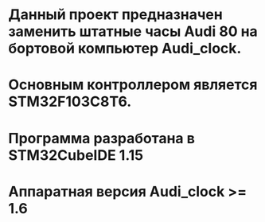 # Данный проект предназначен заменить штатные часы Audi 80 на бортовой компьютер Audi_clock.
# Основным контроллером является STM32F103C8T6. 
# Программа разработана в STM32CubeIDE 1.15
# Аппаратная версия Audi_clock >= 1.6
